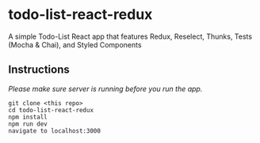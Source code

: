 # todo-list-react-redux
A simple Todo-List React app that features Redux, Reselect, Thunks, Tests (Mocha &amp; Chai), and Styled Components

## Instructions

*Please make sure server is running before you run the app.*
```
git clone <this repo>
cd todo-list-react-redux
npm install
npm run dev
navigate to localhost:3000
```
